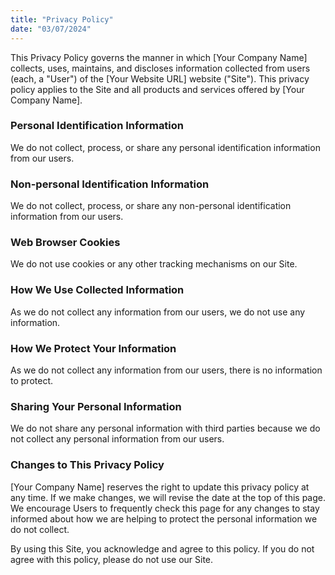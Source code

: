 ```yaml
---
title: "Privacy Policy"
date: "03/07/2024"
---
```


This Privacy Policy governs the manner in which [Your Company Name] collects, uses, maintains, and discloses information collected from users (each, a "User") of the [Your Website URL] website ("Site"). This privacy policy applies to the Site and all products and services offered by [Your Company Name].

### Personal Identification Information
We do not collect, process, or share any personal identification information from our users. 

### Non-personal Identification Information
We do not collect, process, or share any non-personal identification information from our users.

### Web Browser Cookies
We do not use cookies or any other tracking mechanisms on our Site.

### How We Use Collected Information
As we do not collect any information from our users, we do not use any information.

### How We Protect Your Information
As we do not collect any information from our users, there is no information to protect.

### Sharing Your Personal Information
We do not share any personal information with third parties because we do not collect any personal information from our users.

### Changes to This Privacy Policy
[Your Company Name] reserves the right to update this privacy policy at any time. If we make changes, we will revise the date at the top of this page. We encourage Users to frequently check this page for any changes to stay informed about how we are helping to protect the personal information we do not collect.

By using this Site, you acknowledge and agree to this policy. If you do not agree with this policy, please do not use our Site.
